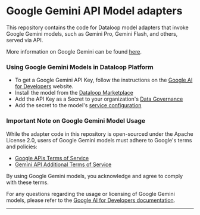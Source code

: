 # Google Gemini API Model adapters

This repository contains the code for Dataloop model adapters that invoke Google Gemini models, such as Gemini Pro, Gemini Flash, and others, served via API.

More information on Google Gemini can be found [here](https://ai.google.dev/gemini-api/docs).

### Using Google Gemini Models in Dataloop Platform

- To get a Google Gemini API Key, follow the instructions on the [Google AI for Developers](https://ai.google.dev/gemini-api/docs/api-key) website.
- Install the model from the [Dataloop Marketplace](https://docs.dataloop.ai/docs/marketplace)
- Add the API Key as a Secret to your organization's [Data Governance](https://docs.dataloop.ai/docs/overview-1?highlight=data%20governance)
- Add the secret to the model's [service configuration](https://docs.dataloop.ai/docs/service-runtime#secrets-for-faas)

### Important Note on Google Gemini Model Usage

While the adapter code in this repository is open-sourced under the Apache License 2.0, users of Google Gemini models must adhere to Google's terms and policies:

- [Google APIs Terms of Service](https://developers.google.com/terms)
- [Gemini API Additional Terms of Service](https://ai.google.dev/gemini-api/terms)

By using Google Gemini models, you acknowledge and agree to comply with these terms.

For any questions regarding the usage or licensing of Google Gemini models, please refer to the [Google AI for Developers documentation](https://ai.google.dev/gemini-api/docs/models).

---
